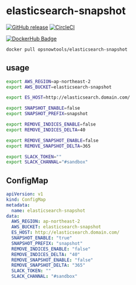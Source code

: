 # elasticsearch-snapshot

[![GitHub release](https://img.shields.io/github/release/opsnow-tools/elasticsearch-snapshot.svg)](https://github.com/opsnow-tools/elasticsearch-snapshot/releases)
[![CircleCI](https://circleci.com/gh/opsnow-tools/elasticsearch-snapshot.svg?style=svg)](https://circleci.com/gh/opsnow-tools/elasticsearch-snapshot)

[![DockerHub Badge](http://dockeri.co/image/opsnowtools/elasticsearch-snapshot)](https://hub.docker.com/r/opsnowtools/elasticsearch-snapshot/)

```bash
docker pull opsnowtools/elasticsearch-snapshot
```

## usage

```bash
export AWS_REGION=ap-northeast-2
export AWS_BUCKET=elasticsearch-snapshot

export ES_HOST=http://elasticsearch.domain.com/

export SNAPSHOT_ENABLE=false
export SNAPSHOT_PREFIX=snapshot

export REMOVE_INDICES_ENABLE=false
export REMOVE_INDICES_DELTA=40

export REMOVE_SNAPSHOT_ENABLE=false
export REMOVE_SNAPSHOT_DELTA=365

export SLACK_TOKEN=""
export SLACK_CHANNAL="#sandbox"
```

## ConfigMap

```yaml
apiVersion: v1
kind: ConfigMap
metadata:
  name: elasticsearch-snapshot
data:
  AWS_REGION: ap-northeast-2
  AWS_BUCKET: elasticsearch-snapshot
  ES_HOST: http://elasticsearch.domain.com/
  SNAPSHOT_ENABLE: "true"
  SNAPSHOT_PREFIX: "snapshot"
  REMOVE_INDICES_ENABLE: "false"
  REMOVE_INDICES_DELTA: "40"
  REMOVE_SNAPSHOT_ENABLE: "false"
  REMOVE_SNAPSHOT_DELTA: "365"
  SLACK_TOKEN: ""
  SLACK_CHANNAL: "#sandbox"
```
